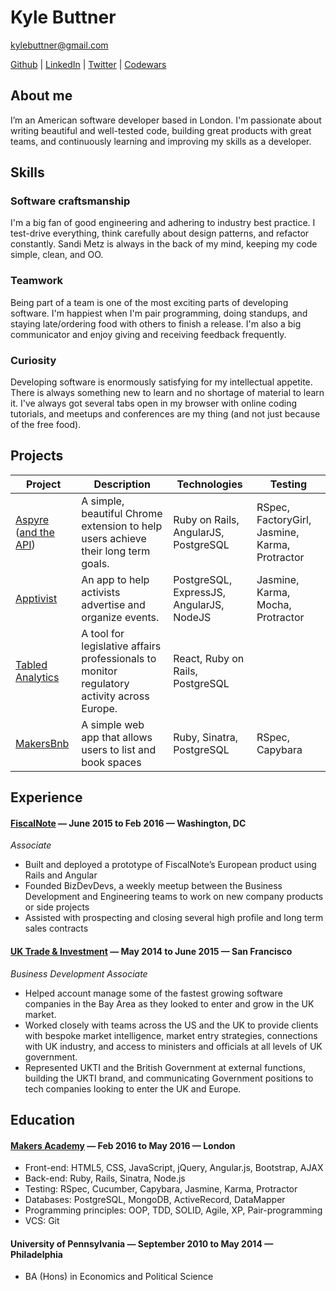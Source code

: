 # Kyle Buttner
[kylebuttner@gmail.com](mailto:kylebuttner@gmail.com)

[Github](https://www.github.com/kylebuttner) |
[LinkedIn](https://uk.linkedin.com/in/kylebuttner) | [Twitter](https://twitter.com/kylebuttner) | [Codewars](http://www.codewars.com/users/kylebuttner)

## About me
I’m an American software developer based in London. I'm passionate about writing beautiful and well-tested code, building great products with great teams, and continuously learning and improving my skills as a developer.

## Skills
### Software craftsmanship
I'm a big fan of good engineering and adhering to industry best practice. I test-drive everything, think carefully about design patterns, and refactor constantly. Sandi Metz is always in the back of my mind, keeping my code simple, clean, and OO.
### Teamwork
Being part of a team is one of the most exciting parts of developing software. I'm happiest when I'm pair programming, doing standups, and staying late/ordering food with others to finish a release. I'm also a big communicator and enjoy giving and receiving feedback frequently.
### Curiosity
Developing software is enormously satisfying for my intellectual appetite. There is always something new to learn and no shortage of material to learn it. I've always got several tabs open in my browser with online coding tutorials, and meetups and conferences are my thing (and not just because of the free food).

## Projects
Project | Description | Technologies | Testing
--- | --- | --- | ---
[Aspyre](https://github.com/kylebuttner/aspyre) ([and the API](https://github.com/kylebuttner/aspyre-api))| A simple, beautiful Chrome extension to help users achieve their long term goals. | Ruby on Rails, AngularJS, PostgreSQL | RSpec, FactoryGirl, Jasmine, Karma, Protractor
[Apptivist](https://github.com/eripheebs/apptivist) | An app to help activists advertise and organize events. | PostgreSQL, ExpressJS, AngularJS, NodeJS | Jasmine, Karma, Mocha, Protractor
[Tabled Analytics](https://tbld.herokuapp.com/) | A tool for legislative affairs professionals to monitor regulatory activity across Europe. | React, Ruby on Rails, PostgreSQL
[MakersBnb](https://github.com/lorenzoturrino/makers_bnb) | A simple web app that allows users to list and book spaces | Ruby, Sinatra, PostgreSQL | RSpec, Capybara

## Experience

#### [FiscalNote](https://www.fiscalnote.com/) — June 2015 to Feb 2016 — Washington, DC
*Associate*
* Built and deployed a prototype of FiscalNote’s European product using Rails and Angular
* Founded BizDevDevs, a weekly meetup between the Business Development and Engineering teams to work on new company products or side projects
* Assisted with prospecting and closing several high profile and long term sales contracts

#### [UK Trade & Investment](https://www.gov.uk/government/organisations/uk-trade-investment) — May 2014 to June 2015 — San Francisco
*Business Development Associate*
* Helped account manage some of the fastest growing software companies in the Bay Area as they looked to enter and grow in the UK market.
* Worked closely with teams across the US and the UK to provide clients with bespoke market intelligence, market entry strategies, connections with UK industry, and access to ministers and officials at all levels of UK government.
* Represented UKTI and the British Government at external functions, building the UKTI brand, and communicating Government positions to tech companies looking to enter the UK and Europe.

## Education
#### [Makers Academy](http://www.makersacademy.com/) — Feb 2016 to May 2016 — London

* Front-end: HTML5, CSS, JavaScript, jQuery, Angular.js, Bootstrap, AJAX
* Back-end: Ruby, Rails, Sinatra, Node.js
* Testing: RSpec, Cucumber, Capybara, Jasmine, Karma, Protractor
* Databases: PostgreSQL, MongoDB, ActiveRecord, DataMapper
* Programming principles: OOP, TDD, SOLID, Agile, XP, Pair-programming
* VCS: Git

#### University of Pennsylvania — September 2010 to May 2014 — Philadelphia
* BA (Hons) in Economics and Political Science
